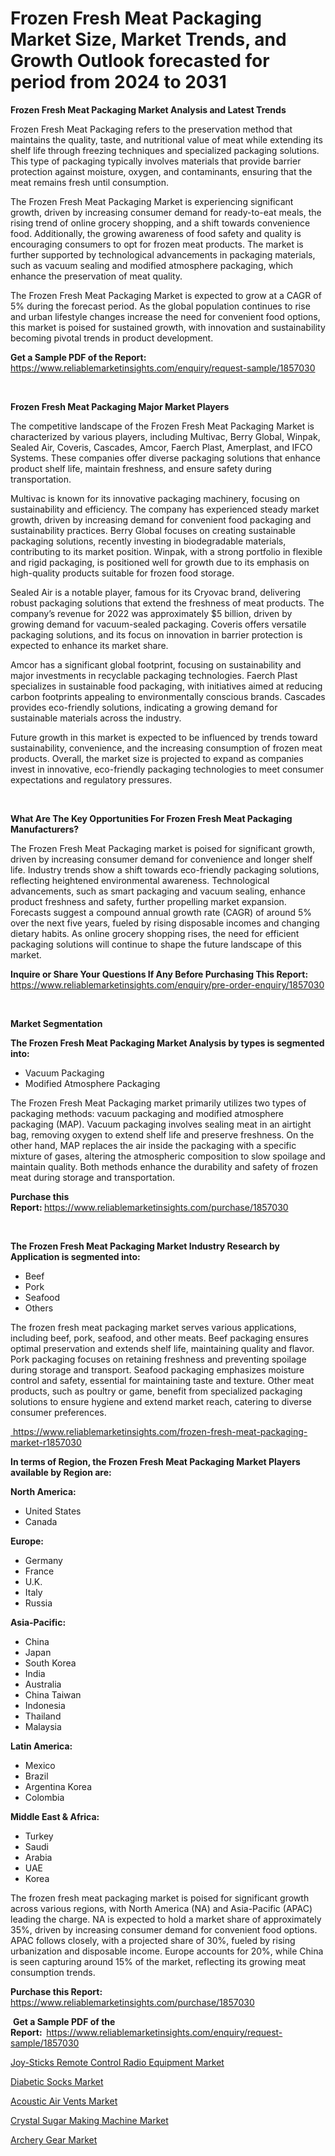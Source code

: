 <p><h1>Frozen Fresh Meat Packaging Market Size, Market Trends, and Growth Outlook forecasted for period from 2024 to 2031</h1></p><p><strong>Frozen Fresh Meat Packaging Market Analysis and Latest Trends</strong></p>
<p><p>Frozen Fresh Meat Packaging refers to the preservation method that maintains the quality, taste, and nutritional value of meat while extending its shelf life through freezing techniques and specialized packaging solutions. This type of packaging typically involves materials that provide barrier protection against moisture, oxygen, and contaminants, ensuring that the meat remains fresh until consumption.</p><p>The Frozen Fresh Meat Packaging Market is experiencing significant growth, driven by increasing consumer demand for ready-to-eat meals, the rising trend of online grocery shopping, and a shift towards convenience food. Additionally, the growing awareness of food safety and quality is encouraging consumers to opt for frozen meat products. The market is further supported by technological advancements in packaging materials, such as vacuum sealing and modified atmosphere packaging, which enhance the preservation of meat quality.</p><p>The Frozen Fresh Meat Packaging Market is expected to grow at a CAGR of 5% during the forecast period. As the global population continues to rise and urban lifestyle changes increase the need for convenient food options, this market is poised for sustained growth, with innovation and sustainability becoming pivotal trends in product development.</p></p>
<p><strong>Get a Sample PDF of the Report:&nbsp;</strong> <a href="https://www.reliablemarketinsights.com/enquiry/request-sample/1857030?utm_campaign=1772&utm_medium=2&utm_source=Github&utm_content=ia&utm_term=30102024&utm_id=frozen-fresh-meat-packaging">https://www.reliablemarketinsights.com/enquiry/request-sample/1857030</a></p>
<p>&nbsp;</p>
<p><strong>Frozen Fresh Meat Packaging Major Market Players</strong></p>
<p><p>The competitive landscape of the Frozen Fresh Meat Packaging Market is characterized by various players, including Multivac, Berry Global, Winpak, Sealed Air, Coveris, Cascades, Amcor, Faerch Plast, Amerplast, and IFCO Systems. These companies offer diverse packaging solutions that enhance product shelf life, maintain freshness, and ensure safety during transportation.</p><p>Multivac is known for its innovative packaging machinery, focusing on sustainability and efficiency. The company has experienced steady market growth, driven by increasing demand for convenient food packaging and sustainability practices. Berry Global focuses on creating sustainable packaging solutions, recently investing in biodegradable materials, contributing to its market position. Winpak, with a strong portfolio in flexible and rigid packaging, is positioned well for growth due to its emphasis on high-quality products suitable for frozen food storage.</p><p>Sealed Air is a notable player, famous for its Cryovac brand, delivering robust packaging solutions that extend the freshness of meat products. The company’s revenue for 2022 was approximately $5 billion, driven by growing demand for vacuum-sealed packaging. Coveris offers versatile packaging solutions, and its focus on innovation in barrier protection is expected to enhance its market share.</p><p>Amcor has a significant global footprint, focusing on sustainability and major investments in recyclable packaging technologies. Faerch Plast specializes in sustainable food packaging, with initiatives aimed at reducing carbon footprints appealing to environmentally conscious brands. Cascades provides eco-friendly solutions, indicating a growing demand for sustainable materials across the industry.</p><p>Future growth in this market is expected to be influenced by trends toward sustainability, convenience, and the increasing consumption of frozen meat products. Overall, the market size is projected to expand as companies invest in innovative, eco-friendly packaging technologies to meet consumer expectations and regulatory pressures.</p></p>
<p>&nbsp;</p>
<p><strong>What Are The Key Opportunities For Frozen Fresh Meat Packaging Manufacturers?</strong></p>
<p><p>The Frozen Fresh Meat Packaging market is poised for significant growth, driven by increasing consumer demand for convenience and longer shelf life. Industry trends show a shift towards eco-friendly packaging solutions, reflecting heightened environmental awareness. Technological advancements, such as smart packaging and vacuum sealing, enhance product freshness and safety, further propelling market expansion. Forecasts suggest a compound annual growth rate (CAGR) of around 5% over the next five years, fueled by rising disposable incomes and changing dietary habits. As online grocery shopping rises, the need for efficient packaging solutions will continue to shape the future landscape of this market.</p></p>
<p><strong>Inquire or Share Your Questions If Any Before Purchasing This Report:</strong> <a href="https://www.reliablemarketinsights.com/enquiry/pre-order-enquiry/1857030?utm_campaign=1772&utm_medium=2&utm_source=Github&utm_content=ia&utm_term=30102024&utm_id=frozen-fresh-meat-packaging">https://www.reliablemarketinsights.com/enquiry/pre-order-enquiry/1857030</a></p>
<p>&nbsp;</p>
<p><strong>Market Segmentation</strong></p>
<p><strong>The Frozen Fresh Meat Packaging Market Analysis by types is segmented into:</strong></p>
<p><ul><li>Vacuum Packaging</li><li>Modified Atmosphere Packaging</li></ul></p>
<p><p>The Frozen Fresh Meat Packaging market primarily utilizes two types of packaging methods: vacuum packaging and modified atmosphere packaging (MAP). Vacuum packaging involves sealing meat in an airtight bag, removing oxygen to extend shelf life and preserve freshness. On the other hand, MAP replaces the air inside the packaging with a specific mixture of gases, altering the atmospheric composition to slow spoilage and maintain quality. Both methods enhance the durability and safety of frozen meat during storage and transportation.</p></p>
<p><strong>Purchase this Report:&nbsp;</strong><a href="https://www.reliablemarketinsights.com/purchase/1857030?utm_campaign=1772&utm_medium=2&utm_source=Github&utm_content=ia&utm_term=30102024&utm_id=frozen-fresh-meat-packaging">https://www.reliablemarketinsights.com/purchase/1857030</a></p>
<p>&nbsp;</p>
<p><strong>The Frozen Fresh Meat Packaging Market Industry Research by Application is segmented into:</strong></p>
<p><ul><li>Beef</li><li>Pork</li><li>Seafood</li><li>Others</li></ul></p>
<p><p>The frozen fresh meat packaging market serves various applications, including beef, pork, seafood, and other meats. Beef packaging ensures optimal preservation and extends shelf life, maintaining quality and flavor. Pork packaging focuses on retaining freshness and preventing spoilage during storage and transport. Seafood packaging emphasizes moisture control and safety, essential for maintaining taste and texture. Other meat products, such as poultry or game, benefit from specialized packaging solutions to ensure hygiene and extend market reach, catering to diverse consumer preferences.</p></p>
<p><a href="https://www.reliablemarketinsights.com/frozen-fresh-meat-packaging-market-r1857030?utm_campaign=1772&utm_medium=2&utm_source=Github&utm_content=ia&utm_term=30102024&utm_id=frozen-fresh-meat-packaging">&nbsp;https://www.reliablemarketinsights.com/frozen-fresh-meat-packaging-market-r1857030</a></p>
<p><strong>In terms of Region, the Frozen Fresh Meat Packaging Market Players available by Region are:</strong></p>
<p>
    <p> <strong> North America: </strong>
        <ul>
            <li>United States</li>
            <li>Canada</li>
        </ul>
        </p> 
    <p> <strong> Europe: </strong>
        <ul>
            <li>Germany</li>
            <li>France</li>
            <li>U.K.</li>
            <li>Italy</li>
            <li>Russia</li>
        </ul>
        </p> 
    <p> <strong> Asia-Pacific: </strong>
        <ul>
            <li>China</li>
            <li>Japan</li>
            <li>South Korea</li>
            <li>India</li>
            <li>Australia</li>
            <li>China Taiwan</li>
            <li>Indonesia</li>
            <li>Thailand</li>
            <li>Malaysia</li>
        </ul>
        </p> 
    <p> <strong> Latin America: </strong>
        <ul>
            <li>Mexico</li>
            <li>Brazil</li>
            <li>Argentina Korea</li>
            <li>Colombia</li>
        </ul>
        </p> 
    <p> <strong> Middle East & Africa: </strong>
        <ul>
            <li>Turkey</li>
            <li>Saudi</li>
            <li>Arabia</li>
            <li>UAE</li>
            <li>Korea</li>
        </ul>
    </p>
    </p>
<p><p>The frozen fresh meat packaging market is poised for significant growth across various regions, with North America (NA) and Asia-Pacific (APAC) leading the charge. NA is expected to hold a market share of approximately 35%, driven by increasing consumer demand for convenient food options. APAC follows closely, with a projected share of 30%, fueled by rising urbanization and disposable income. Europe accounts for 20%, while China is seen capturing around 15% of the market, reflecting its growing meat consumption trends.</p></p>
<p><strong>Purchase this Report: </strong><a href="https://www.reliablemarketinsights.com/purchase/1857030?utm_campaign=1772&utm_medium=2&utm_source=Github&utm_content=ia&utm_term=30102024&utm_id=frozen-fresh-meat-packaging">https://www.reliablemarketinsights.com/purchase/1857030</a></p>
<p>&nbsp;<strong>Get a Sample PDF of the Report:&nbsp;&nbsp;</strong><a href="https://www.reliablemarketinsights.com/enquiry/request-sample/1857030?utm_campaign=1772&utm_medium=2&utm_source=Github&utm_content=ia&utm_term=30102024&utm_id=frozen-fresh-meat-packaging">https://www.reliablemarketinsights.com/enquiry/request-sample/1857030</a></p>
<p><strong></strong></p>
<p><p><a href="https://issuu.com/reportprime-2/docs/joy-sticks-remote-control-radio-equ_3641813f9cba43?utm_campaign=1772&utm_medium=2&utm_source=Github&utm_content=ia&utm_term=30102024&utm_id=frozen-fresh-meat-packaging">Joy-Sticks Remote Control Radio Equipment Market</a></p><p><a href="https://www.linkedin.com/pulse/diabetic-socks-market-indicators-size-regional-breakdown-player-se8gc?utm_campaign=1772&utm_medium=2&utm_source=Github&utm_content=ia&utm_term=30102024&utm_id=frozen-fresh-meat-packaging">Diabetic Socks Market</a></p><p><a href="https://www.linkedin.com/pulse/acoustic-air-vents-market-growth-segmentation-regional-analysis-h51wc?utm_campaign=1772&utm_medium=2&utm_source=Github&utm_content=ia&utm_term=30102024&utm_id=frozen-fresh-meat-packaging">Acoustic Air Vents Market</a></p><p><a href="https://github.com/abbislposival/Market-Research-Report-List-1/blob/main/crystal-sugar-making-machine-market.md?utm_campaign=1772&utm_medium=2&utm_source=Github&utm_content=ia&utm_term=30102024&utm_id=frozen-fresh-meat-packaging">Crystal Sugar Making Machine Market</a></p><p><a href="https://www.linkedin.com/pulse/archery-gear-market-navigating-challenges-unlocking-zvkec?utm_campaign=1772&utm_medium=2&utm_source=Github&utm_content=ia&utm_term=30102024&utm_id=frozen-fresh-meat-packaging">Archery Gear Market</a></p></p>